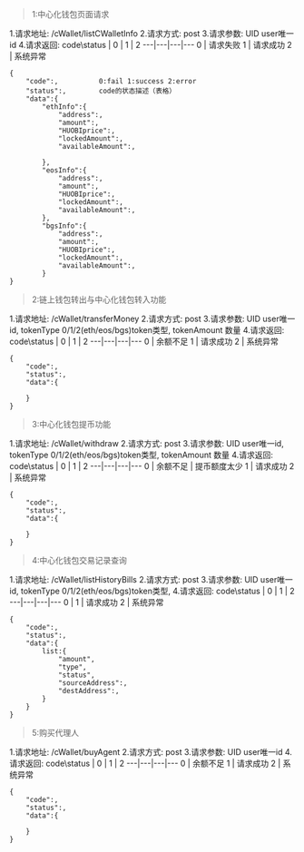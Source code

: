 >1:中心化钱包页面请求

1.请求地址: /cWallet/listCWalletInfo
2.请求方式: post
3.请求参数: UID user唯一id
4.请求返回:
code\status | 0 | 1 |  2
---|---|---|---
0 | 请求失败
1 | 请求成功
2 | 系统异常
```
{
    "code":,		  0:fail 1:success 2:error
	"status":,		  code的状态描述（表格）
	"data":{
		"ethInfo":{
			"address":,
			"amount":,
			"HUOBIprice":,
			"lockedAmount":,
			"availableAmount":,

		},
		"eosInfo":{
			"address":,
			"amount":,
			"HUOBIprice":,
			"lockedAmount":,
			"availableAmount":,
		},
		"bgsInfo":{
			"address":,
			"amount":,
			"HUOBIprice":,
			"lockedAmount":,
			"availableAmount":,
	    }
}
```

>2:链上钱包转出与中心化钱包转入功能

1.请求地址: /cWallet/transferMoney
2.请求方式: post
3.请求参数: UID user唯一id, 
            tokenType 0/1/2(eth/eos/bgs)token类型,
            tokenAmount 数量
4.请求返回:
code\status | 0 | 1 |  2
---|---|---|---
0 | 余额不足
1 | 请求成功
2 | 系统异常
```
{
	"code":,		  
	"status":,
	"data":{

	}
}
```

>3:中心化钱包提币功能

1.请求地址: /cWallet/withdraw
2.请求方式: post
3.请求参数: UID user唯一id, 
            tokenType 0/1/2(eth/eos/bgs)token类型,
            tokenAmount 数量
4.请求返回:
code\status | 0 | 1 |  2
---|---|---|---
0 | 余额不足 | 提币额度太少
1 | 请求成功
2 | 系统异常
```
{
	"code":,		  
	"status":,
	"data":{
		
	}
}
```

>4:中心化钱包交易记录查询

1.请求地址: /cWallet/listHistoryBills
2.请求方式: post
3.请求参数: UID user唯一id, 
            tokenType 0/1/2(eth/eos/bgs)token类型,
4.请求返回:
code\status | 0 | 1 |  2
---|---|---|---
0 | 
1 | 请求成功
2 | 系统异常
```
{
	"code":,	
	"status":,
	"data":{
		list:{
			"amount",
			"type",
			"status",
			"sourceAddress":,
			"destAddress":,
		}
	}
}
```

>5:购买代理人

1.请求地址: /cWallet/buyAgent
2.请求方式: post
3.请求参数: UID user唯一id
4.请求返回:
code\status | 0 | 1 |  2
---|---|---|---
0 | 余额不足
1 | 请求成功
2 | 系统异常
```
{
	"code":,
	"status":,
	"data":{

	}
}
```